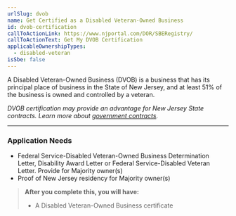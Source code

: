 ```yaml
---
urlSlug: dvob
name: Get Certified as a Disabled Veteran-Owned Business
id: dvob-certification
callToActionLink: https://www.njportal.com/DOR/SBERegistry/
callToActionText: Get My DVOB Certification
applicableOwnershipTypes:
  - disabled-veteran
isSbe: false
---
```


A Disabled Veteran-Owned Business (DVOB) is a business that has its principal place of business in the State of New Jersey, and at least 51% of the business is owned and controlled by a veteran.

_DVOB certification may provide an advantage for New Jersey State contracts. Learn more about [government contracts](https://business.nj.gov/pages/contract-with-new-jersey)._

---
### Application Needs

- Federal Service-Disabled Veteran-Owned Business Determination Letter, Disability Award Letter or Federal Service-Disabled Veteran Letter. Provide for Majority owner(s)
- Proof of New Jersey residency for Majority owner(s)

> **After you complete this, you will have:**
>
>- A Disabled Veteran-Owned Business certificate